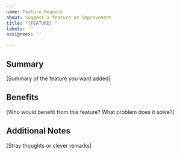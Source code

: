 ```yaml
---
name: Feature Request
about: Suggest a feature or improvement
title: "[FEATURE] "
labels: ''
assignees: ''

---
```


## Summary
[Summary of the feature you want added]

## Benefits
[Who would benefit from this feature? What problem does it solve?]

## Additional Notes
[Stray thoughts or clever remarks]
